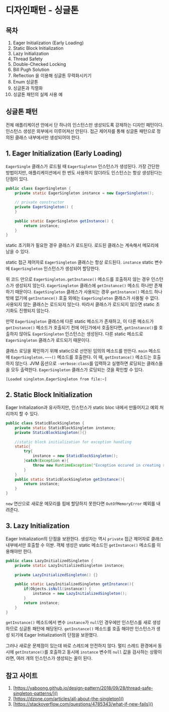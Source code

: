 # 디자인패턴 - 싱글톤

## 목차

1. Eager Initialization (Early Loading)
2. Static Block Initialization
3. Lazy Initialization
4. Thread Safety
5. Double-Checked Locking
6. Bill Pugh Solution
7. Reflection 을 이용해 싱글톤 무력화시키기
8. Enum 싱글톤
9. 싱글톤과 직렬화
10. 싱글톤 패턴의 실제 사용 예

## 싱글톤 패턴

전체 애플리케이션 안에서 단 하나의 인스턴스만 생성되도록 강제하는 디자인 패턴이다. 인스턴스 생성은 외부에서 이루어져선 안된다. 접근 제어자를 통해 싱글톤 패턴으로 정의된 클래스 내부에서만 생성되어야 한다.

## 1. Eager Initialization (Early Loading)

`EagerSingle` 클래스가 로드될 때 `EagerSigleton` 인스턴스가 생성된다. 가장 간단한 방법이지만, 애플리케이션에서 한 번도 사용하지 않더라도 인스턴스는 항상 생성된다는 단점이 있다.

```java
public class EagerSingleton {
    private static EagerSingleton instance = new EagerSingleton();
    
    // private constructor
    private EagerSingleton() {
    }
    
    public static EagerSingleton getInstance() {
        return instance;
    }
}
```

static 초기화가 필요한 경우 클래스가 로드된다. 로드된 클래스는 계속해서 메모리에 남을 수 있다.

static 접근 제어자로 `EagerSingleton` 클래스는 항상 로드된다. `instance` static 변수에 `EagerSingleton` 인스턴스가 생성되어 할당한다.

위 코드 만으로 `EagerSingleton.getInstance()` 메소드를 호출하지 않는 경우 인스턴스가 생성되지 않는다. `EagerSingleton` 클래스에 `getInstance()` 메소드 하나만 존재하기 때문이다. `EagetSingleton` 클래스가 사용되는 경우 `getInstance()` 메소드 하나 밖에 없기에 `getInstance()` 호출 외에는 `EagerSingleton` 클래스가 사용될 수 없다. 사용되지 않는 클래스는 로드되지 않는다. 따라서 클래스가 로드되지 않으면 static 초기화도 진행되지 않는다.

만약 `EagerSingleton` 클래스에 다른 static 메소드가 존재하고, 이 다른 메소드가 `getInstance()` 메소드가 호출되기 전에 어딘가에서 호출된다면, `getInstance()`를 호출하지 않아도 `EagerSingleton` 인스턴스는 생성된다. 다른 static 메소드로 `EagerSingleton` 클래스가 로드되기 때문이다.

클래스 로딩을 확인하기 위해 static으로 선언된 임의의 메소드를 만든다. `main` 메소드에 `EagerSingleton.~~~()` 메소드를 호출한다. 이 때, `getInstance()` 메소드는 호출하지 않는다. JVM 옵션으로 `-verbose:class`를 입력하고 실행하면 로딩되는 클래스들을 모두 출력한다. `EagerSingleton` 클래스가 로딩되는 것을 확인할 수 있다.

```
[Loaded singleton.EagerSingleton from file:~]
```

## 2. Static Block Initialization

Eager Initialization과 유사하지만, 인스턴스가 static bloc 내에서 만들어지고 예외 처리까지 할 수 있다.

```java
public class StaticBlockSingleton {
    private static StaticBlockSingleton instance;
    private StaticBlockSingleton(){}
    
    //static block initialization for exception handling
    static{
        try{
            instance = new StaticBlockSingleton();
        }catch(Exception e){
            throw new RuntimeException("Exception occured in creating singleton instance");
        }
    }
    public static StaticBlockSingleton getInstance(){
        return instance;
    }
}
```

`new` 연산으로 새로운 메모리를 힙에 할당하지 못한다면 `OutOfMemoryError` 예외를 내려준다.

## 3. Lazy Initialization

Eager Initialization의 단점을 보완한다. 생성자는 역시 `private` 접근 제어자로 클래스 내부에서만 호출할 수 이싿. 객체 생성은 static 메소드인 `getInstance()` 메소드를 이용해야만 한다.

```java
public class LazyInitializedSingleton {
    private static LazyInitializedSingleton instance;
    
    private LazyInitializedSingleton() {}
    
    public static LazyInitializedSingleton getInstance(){
        if(Objects.isNull(instance)) {
            instance = new LazyInitializedSingleton();
        }
        return instance;
    }
}
```

`getInstance()` 메소드에서 변수 `instance`가 `null`인 경우에만 인스턴스를 새로 생성하므로 싱글톤 패턴에 해당된다. `getInstance()` 메소드를 호출 해야만 인스턴스가 생성 되기에 Eager Initialization의 단점을 보완했다.

그러나 새로운 문제점이 있는데 바로 스레드에 안전하지 않다. 멀티 스레드 환경에서 동시에 `getInstance()`를 호출하고 동시에 `instance` 변수의 `null` 값을 검사하는 상황이라면, 여러 개의 인스턴스가 생성되는 꼴이 된다.

## 참고 사이트

1. [https://yaboong.github.io/design-pattern/2018/09/28/thread-safe-singleton-patterns/]()
2. [https://dzone.com/articles/all-about-the-singleton]()
3. [https://stackoverflow.com/questions/4785343/what-if-new-fails]()